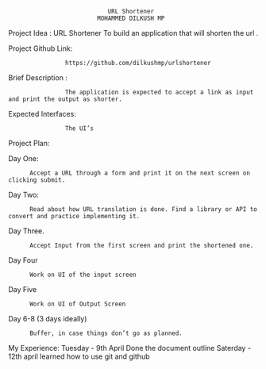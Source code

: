                                 URL Shortener
                             MOHAMMED DILKUSH MP

Project Idea : URL Shortener
              To build an application that will shorten the url .


Project Github Link:

                    https://github.com/dilkushmp/urlshortener

Brief Description :

                    The application is expected to accept a link as input and print the output as shorter.


Expected Interfaces:

                    The UI’s 
 



Project Plan:

 

Day One:

          Accept a URL through a form and print it on the next screen on clicking submit.

Day Two:

          Read about how URL translation is done. Find a library or API to convert and practice implementing it.


Day Three.

          Accept Input from the first screen and print the shortened one.

Day Four

          Work on UI of the input screen

Day Five

          Work on UI of Output Screen

Day 6-8 (3 days ideally)

          Buffer, in case things don’t go as planned.


My Experience:
Tuesday - 9th April
    Done the document outline
Saterday - 12th april
    learned how to use git and github
